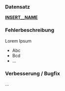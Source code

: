 ### Datensatz
[__INSERT__NAME__](https://www.data.gv.at/katalog/dataset/__INSERT__ID__)

### Fehlerbeschreibung

Lorem Ipsum

- Abc
- Bcd
- ...

### Verbesserung / Bugfix

...
